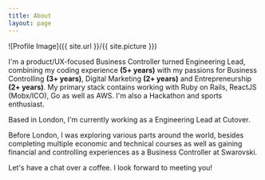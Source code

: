 ```yaml
---
title: About
layout: page
---
```


![Profile Image]({{ site.url }}/{{ site.picture }})

<div class='description'>
  <p>
    I'm a product/UX-focused Business Controller turned Engineering Lead, combining my coding experience <strong>(5+ years)</strong> with my passions for Business Controlling <strong>(3+ years)</strong>, Digital Marketing <strong>(2+ years)</strong> and Entrepreneurship <strong>(2+ years)</strong>. My primary stack contains working with Ruby on Rails, ReactJS (Mobx/ICO), Go as well as AWS. I'm also a Hackathon and sports enthusiast.
  </p>
  <p>
    Based in London, I'm currently working as a Engineering Lead at Cutover.
  </p>
  <p>
    Before London, I was exploring various parts around the world, besides completing multiple economic and technical courses as well as gaining financial and controlling experiences as a Business Controller at Swarovski.
  </p>
  <p>
    Let's have a chat over a coffee. I look forward to meeting you!
  </p>
<div>
